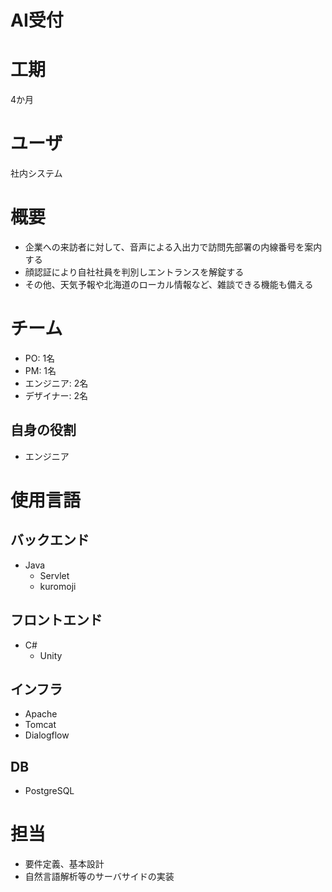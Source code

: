 
AI受付
====

# 工期
  
4か月
# ユーザ
  
社内システム
# 概要

- 企業への来訪者に対して、音声による入出力で訪問先部署の内線番号を案内する
- 顔認証により自社社員を判別しエントランスを解錠する
- その他、天気予報や北海道のローカル情報など、雑談できる機能も備える

# チーム

- PO: 1名
- PM: 1名
- エンジニア: 2名
- デザイナー: 2名

## 自身の役割

- エンジニア

# 使用言語

## バックエンド

- Java
    - Servlet
    - kuromoji

## フロントエンド

- C#
    - Unity

## インフラ

- Apache
- Tomcat
- Dialogflow

## DB

- PostgreSQL

# 担当

- 要件定義、基本設計
- 自然言語解析等のサーバサイドの実装
